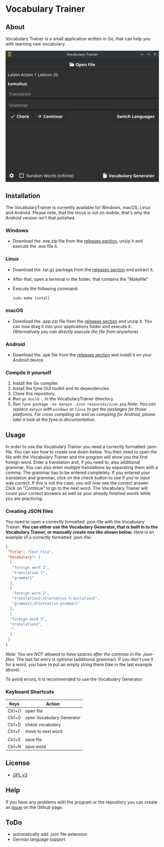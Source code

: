 # Vocabulary Trainer

## About

Vocabulary Trainer is a small application written in Go, that can help you with learning new vocabulary.

![screenshot](screenshot.png)

## Installation

The VocabularyTrainer is currently available for Windows, macOS, Linux and Android. 
Please note, that the focus is not on mobile, that's why the Android version isn't that polished.

### Windows

- Download the .exe.zip file from the [releases section](https://github.com/Palexer/vocabulary-trainer/releases), unzip it and execute the .exe file it.

### Linux

- Download the .tar.gz package from the [releases section](https://github.com/Palexer/vocabulary-trainer/releases) and extract it.

- After that, open a terminal in the folder, that contains the "Makefile"

- Execute the following command:
  
  ```bash
  sudo make install
  ```

### macOS

- Download the .app.zip file from the [releases section](https://github.com/Palexer/vocabulary-trainer/releases) and unzip it. You can now drag it into your applications folder and execute it. 
  _(Alternatively you can directly execute the file from anywhere)_

### Android

- Download the .apk file from the [releases section](https://github.com/Palexer/vocabulary-trainer/releases) and install it on your Android device. 

### Compile it yourself

1. Install the Go compiler.
2. Install the fyne GUI toolkit and its dependencies.
3. Clone this repository.
4. Run ```go build .``` in the VocabularyTrainer directory.
5. Run ```fyne package -os darwin -icon resources/icon.png``` 
    _Note: You can replace ```darwin``` with ```windows``` or ```linux``` to get the packages for those platforms. For cross compiling as well as compiling for Android, please take a look at the fyne.io documentation._

## Usage

In order to use the Vocabulary Trainer you need a correctly formatted .json-file. You can see how to create one down below.
You then need to open the file with the Vocabulary Trainer and the program will show you the first foreign word.
Enter a translation and, if you need to, also additional grammar. You can also enter multiple translations by separating them with a comma.
The grammar has to be entered completely. If you entered your translation and grammar, click on the check button to see if you're input was correct. If this is not the case, you will now see the correct answer. 
Click on "Continue" to go to the next word. The Vocabulary Trainer will count your correct answers as well as your already finished words while you are practicing.

### Creating JSON files

You need to open a correctly formatted .json-file with the Vocabulary Trainer.
**You can either use the Vocabulary Generator, that is built in to the Vocabulary Trainer, or manually create one like shown below.**
Here is an example of a correctly formatted .json-file:

```JSON
{
 "Title": "Test File",
 "Vocabulary": [
  [
   "foreign word 1",
   "translation 1",
   "grammar1"
  ],
  [
   "foreign word 2",
   "translation2,alternative translation2",
   "grammar2,alternative grammar2"
  ],
  [
  "foreign word 3",
  "translation3",
  ""
  ]
 ]
}
```

_Note: You are NOT allowed to have spaces after the commas in the .json-files._
The last list entry is optional (additional grammar). If you don't use it for a word, 
you have to put an empty string there (like in the last example above).

To avoid errors, it is recommended to use the Vocabulary Generator.

### Keyboard Shortcuts

|Keys|Action|
|---|------|
|Ctrl+O|open file|
|Ctrl+G|open Vocabulary Generator|
|Ctrl+D|check vocabulary|
|Ctrl+F|move to next word|
|            |
|Ctrl+S|save file|
|Ctrl+N|save word|

## License

- [GPL v3](LICENSE)

## Help

If you have any problems with the program or the repository you can create an [issue](https://github.com/Palexer/vocabulary-trainer/issues) on the Github page.

## ToDo

- automatically add .json file extension
- German language support
